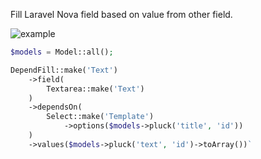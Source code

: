 Fill Laravel Nova field based on value from other field.  

![example](https://raw.githubusercontent.com/klepak/nova-depend-fill/master/docs/example.gif)

```php
$models = Model::all();

DependFill::make('Text')
    ->field(
        Textarea::make('Text')
    )
    ->dependsOn(
        Select::make('Template')
            ->options($models->pluck('title', 'id'))
    )
    ->values($models->pluck('text', 'id')->toArray())`

```
